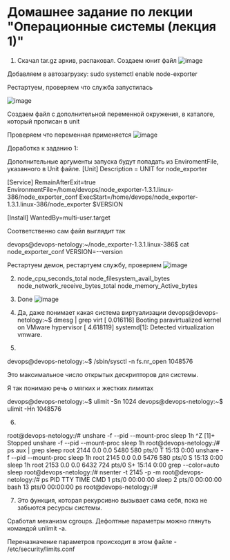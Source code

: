 # Домашнее задание по лекции "Операционные системы (лекция 1)"

1. Скачал tar.gz архив, распаковал. 
Создаем юнит файл 
![image](https://user-images.githubusercontent.com/75790619/163824230-63f247d6-fdde-42e6-8512-a8104ba66828.png)

Добавляем в автозагрузку:
sudo systemctl enable node-exporter

Рестартуем, проверяем что служба запустилась

![image](https://user-images.githubusercontent.com/75790619/163824412-2f1e913b-3317-4911-a2cb-4d396ec65aee.png)

Создаем файл с дополнительной переменной окружения, в каталоге, который прописан в unit

Проверяем что переменная применяется
![image](https://user-images.githubusercontent.com/75790619/163824860-98d64285-52bc-4624-99e8-bbd21679760d.png)


Доработка к заданию 1:

Дополнительные аргументы запуска будут попадать из EnviromentFile, указанного в Unit файле.
[Unit]
Description = UNIT for node_exporter

[Service]
RemainAfterExit=true
EnvironmentFile=/home/devops/node_exporter-1.3.1.linux-386/node_exporter_conf
ExecStart=/home/devops/node_exporter-1.3.1.linux-386/node_exporter $VERSION


[Install]
WantedBy=multi-user.target

Соответственно сам файл выглядит так

devops@devops-netology:~/node_exporter-1.3.1.linux-386$ cat node_exporter_conf
VERSION=--version

Рестартуем демон, рестартуем службу, проверяем
![image](https://user-images.githubusercontent.com/75790619/164070018-ef4f8fdf-db53-4a2f-852e-4cef4de6cb97.png)




2. node_cpu_seconds_total
   node_filesystem_avail_bytes
   node_network_receive_bytes_total
   node_memory_Active_bytes
   
3. Done
     ![image](https://user-images.githubusercontent.com/75790619/163826910-8a96d2ff-59a1-46cd-95a7-24530505703a.png)

4. Да, даже понимает какая система виртуализации
devops@devops-netology:~$ dmesg | grep virt
[    0.016116] Booting paravirtualized kernel on VMware hypervisor
[    4.618119] systemd[1]: Detected virtualization vmware.

5. 
devops@devops-netology:~$ /sbin/sysctl -n fs.nr_open
1048576

Это максимальное число открытых дескрипторов для системы.

Я так понимаю речь о мягких и жестких лимитах

devops@devops-netology:~$ ulimit -Sn
1024
devops@devops-netology:~$ ulimit -Hn
1048576

6.
root@devops-netology:/# unshare -f --pid --mount-proc sleep 1h
^Z
[1]+  Stopped                 unshare -f --pid --mount-proc sleep 1h
root@devops-netology:/# ps aux | grep sleep
root        2144  0.0  0.0   5480   580 pts/0    T    15:13   0:00 unshare -f --pid --mount-proc sleep 1h
root        2145  0.0  0.0   5476   580 pts/0    S    15:13   0:00 sleep 1h
root        2153  0.0  0.0   6432   724 pts/0    S+   15:14   0:00 grep --color=auto sleep
root@devops-netology:/# nsenter -t 2145 -p -m
root@devops-netology:/# ps
    PID TTY          TIME CMD
      1 pts/0    00:00:00 sleep
      2 pts/0    00:00:00 bash
     13 pts/0    00:00:00 ps
root@devops-netology:/#

7. Это функция, которая рекурсивно вызывает сама себя, пока не забьются ресурсы системы. 

Сработал механизм сgroups. Дефолтные параметры можно глянуть командой unlimit -a.

Переназначение параметров происходит в этом файле -  /etc/security/limits.conf
